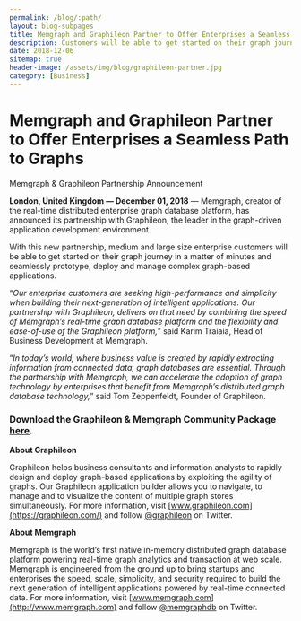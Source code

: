 ```yaml
---
permalink: /blog/:path/
layout: blog-subpages
title: Memgraph and Graphileon Partner to Offer Enterprises a Seamless Path to Graphs
description: Customers will be able to get started on their graph journey in a matter of minutes and seamlessly prototype, deploy and manage complex graph-based applications. 
date: 2018-12-06
sitemap: true
header-image: /assets/img/blog/graphileon-partner.jpg
category: [Business]
---
```


# Memgraph and Graphileon Partner to Offer Enterprises a Seamless Path to Graphs

Memgraph & Graphileon Partnership Announcement

**London, United Kingdom — December 01, 2018** — Memgraph, creator of the real-time distributed enterprise graph database platform, has announced its partnership with Graphileon, the leader in the graph-driven application development environment.

With this new partnership, medium and large size enterprise customers will be able to get started on their graph journey in a matter of minutes and seamlessly prototype, deploy and manage complex graph-based applications.

“*Our enterprise customers are seeking high-performance and simplicity when building their next-generation of intelligent applications. Our partnership with Graphileon, delivers on that need by combining the speed of Memgraph’s real-time graph database platform and the flexibility and ease-of-use of the Graphileon platform,*” said Karim Traiaia, Head of Business Development at Memgraph.

“*In today’s world, where business value is created by rapidly extracting information from connected data, graph databases are essential. Through the partnership with Memgraph, we can accelerate the adoption of graph technology by enterprises that benefit from Memgraph’s distributed graph database technology,*” said Tom Zeppenfeldt, Founder of Graphileon.

### Download the Graphileon & Memgraph Community Package [here](https://memgraph.com/partners/graphileon).

**About Graphileon**

Graphileon helps business consultants and information analysts to rapidly design and deploy graph-based applications by exploiting the agility of graphs.
Our Graphileon application builder allows you to navigate, to manage and to visualize the content of multiple graph stores simultaneously. For more information, visit [www.graphileon.com](https://graphileon.com/) and follow [@graphileon](https://twitter.com/graphileon) on Twitter.

**About Memgraph**

Memgraph is the world’s first native in-memory distributed graph database platform powering real-time graph analytics and transaction at web scale. Memgraph is engineered from the ground up to bring startups and enterprises the speed, scale, simplicity, and security required to build the next generation of intelligent applications powered by real-time connected data. For more information, visit [www.memgraph.com](http://www.memgraph.com) and follow [@memgraphdb](https://twitter.com/memgraphdb) on Twitter.
